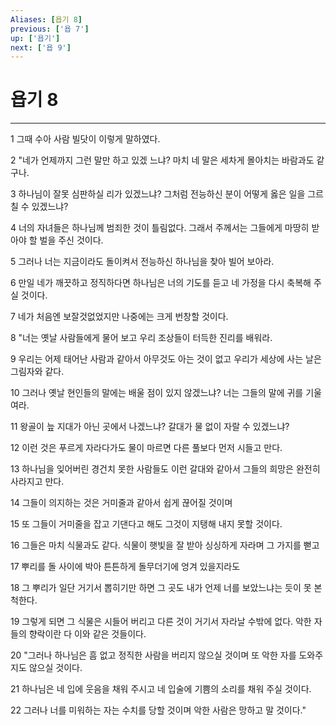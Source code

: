 ```yaml
---
Aliases: [욥기 8]
previous: ['욥 7']
up: ['욥기']
next: ['욥 9']
---
```

# 욥기 8

***


1 그때 수아 사람 빌닷이 이렇게 말하였다. 

2 "네가 언제까지 그런 말만 하고 있겠 느냐? 마치 네 말은 세차게 몰아치는 바람과도 같구나. 

3 하나님이 잘못 심판하실 리가 있겠느냐? 그처럼 전능하신 분이 어떻게 옳은 일을 그르칠 수 있겠느냐? 

4 너의 자녀들은 하나님께 범죄한 것이 틀림없다. 그래서 주께서는 그들에게 마땅히 받아야 할 벌을 주신 것이다. 

5 그러나 너는 지금이라도 돌이켜서 전능하신 하나님을 찾아 빌어 보아라. 

6 만일 네가 깨끗하고 정직하다면 하나님은 너의 기도를 듣고 네 가정을 다시 축복해 주실 것이다. 

7 네가 처음엔 보잘것없었지만 나중에는 크게 번창할 것이다. 

8 "너는 옛날 사람들에게 물어 보고 우리 조상들이 터득한 진리를 배워라. 

9 우리는 어제 태어난 사람과 같아서 아무것도 아는 것이 없고 우리가 세상에 사는 날은 그림자와 같다. 

10 그러나 옛날 현인들의 말에는 배울 점이 있지 않겠느냐? 너는 그들의 말에 귀를 기울여라. 

11 왕골이 늪 지대가 아닌 곳에서 나겠느냐? 갈대가 물 없이 자랄 수 있겠느냐? 

12 이런 것은 푸르게 자라다가도 물이 마르면 다른 풀보다 먼저 시들고 만다. 

13 하나님을 잊어버린 경건치 못한 사람들도 이런 갈대와 같아서 그들의 희망은 완전히 사라지고 만다. 

14 그들이 의지하는 것은 거미줄과 같아서 쉽게 끊어질 것이며 

15 또 그들이 거미줄을 잡고 기댄다고 해도 그것이 지탱해 내지 못할 것이다. 

16 그들은 마치 식물과도 같다. 식물이 햇빛을 잘 받아 싱싱하게 자라며 그 가지를 뻗고 

17 뿌리를 돌 사이에 박아 튼튼하게 돌무더기에 엉겨 있을지라도 

18 그 뿌리가 일단 거기서 뽑히기만 하면 그 곳도 내가 언제 너를 보았느냐는 듯이 못 본 척한다. 

19 그렇게 되면 그 식물은 시들어 버리고 다른 것이 거기서 자라날 수밖에 없다. 악한 자들의 향락이란 다 이와 같은 것들이다. 

20 "그러나 하나님은 흠 없고 정직한 사람을 버리지 않으실 것이며 또 악한 자를 도와주지도 않으실 것이다. 

21 하나님은 네 입에 웃음을 채워 주시고 네 입술에 기쁨의 소리를 채워 주실 것이다. 

22 그러나 너를 미워하는 자는 수치를 당할 것이며 악한 사람은 망하고 말 것이다."
